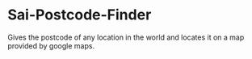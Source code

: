 # Sai-Postcode-Finder

Gives the postcode of any location in the world and locates it on a map provided by google maps. 
